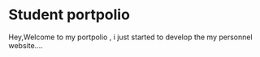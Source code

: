 # Student portpolio

Hey,Welcome to my portpolio , i just started to develop the my personnel website....